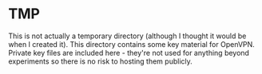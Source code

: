 TMP
===

This is not actually a temporary directory (although I thought it would be when
I created it). This directory contains some key material for OpenVPN. Private
key files are included here - they're not used for anything beyond experiments
so there is no risk to hosting them publicly.
